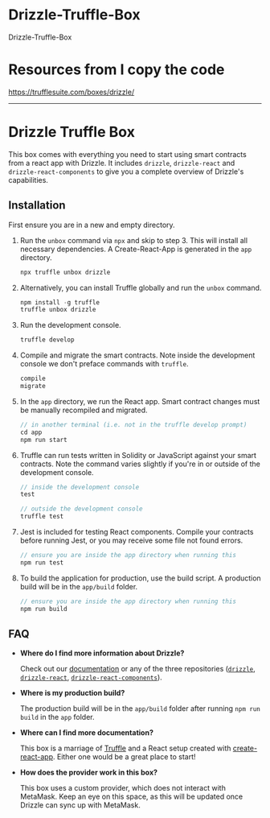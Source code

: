 # Drizzle-Truffle-Box
Drizzle-Truffle-Box

# Resources from I copy the code
https://trufflesuite.com/boxes/drizzle/

-------------------------------------------
# Drizzle Truffle Box

This box comes with everything you need to start using smart contracts from a react app with Drizzle. It includes `drizzle`, `drizzle-react` and `drizzle-react-components` to give you a complete overview of Drizzle's capabilities.

## Installation

First ensure you are in a new and empty directory.

1. Run the `unbox` command via `npx` and skip to step 3. This will install all necessary dependencies. A Create-React-App is generated in the `app` directory.
   ```js
   npx truffle unbox drizzle
   ```

2. Alternatively, you can install Truffle globally and run the `unbox` command.
    ```javascript
    npm install -g truffle
    truffle unbox drizzle
    ```

3. Run the development console.
    ```javascript
    truffle develop
    ```

4. Compile and migrate the smart contracts. Note inside the development console we don't preface commands with `truffle`.
    ```javascript
    compile
    migrate
    ```

5. In the `app` directory, we run the React app. Smart contract changes must be manually recompiled and migrated.
    ```javascript
    // in another terminal (i.e. not in the truffle develop prompt)
    cd app
    npm run start
    ```

6. Truffle can run tests written in Solidity or JavaScript against your smart contracts. Note the command varies slightly if you're in or outside of the development console.
    ```javascript
    // inside the development console
    test

    // outside the development console
    truffle test
    ```

7. Jest is included for testing React components. Compile your contracts before running Jest, or you may receive some file not found errors.
    ```javascript
    // ensure you are inside the app directory when running this
    npm run test
    ```

8. To build the application for production, use the build script. A production build will be in the `app/build` folder.
    ```javascript
    // ensure you are inside the app directory when running this
    npm run build
    ```

## FAQ

* __Where do I find more information about Drizzle?__

    Check out our [documentation](http://trufflesuite.com/docs/drizzle/quickstart) or any of the three repositories ([`drizzle`](https://github.com/trufflesuite/drizzle), [`drizzle-react`](https://github.com/trufflesuite/drizzle-react), [`drizzle-react-components`](https://github.com/trufflesuite/drizzle-react-components)).

* __Where is my production build?__

    The production build will be in the `app/build` folder after running `npm run build` in the `app` folder.

* __Where can I find more documentation?__

    This box is a marriage of [Truffle](http://truffleframework.com/) and a React setup created with [create-react-app](https://github.com/facebookincubator/create-react-app/blob/master/packages/react-scripts/template/README.md). Either one would be a great place to start!

* __How does the provider work in this box?__

   This box uses a custom provider, which does not interact with MetaMask. Keep an eye on this space, as this will be updated once Drizzle can sync up with MetaMask. 
